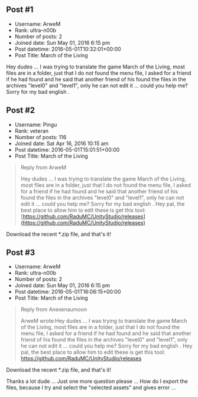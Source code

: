 ## Post #1
- Username: ArweM
- Rank: ultra-n00b
- Number of posts: 2
- Joined date: Sun May 01, 2016 6:15 pm
- Post datetime: 2016-05-01T10:32:01+00:00
- Post Title: March of the Living

Hey dudes ... I was trying to translate the game March of the Living, most files are in a folder, just that I do not found the menu file, I asked for a friend if he had found and he said that another friend of his found the files in the archives "level0" and "level1", only he can not edit it ... could you help me? Sorry for my bad english .
## Post #2
- Username: Pingu
- Rank: veteran
- Number of posts: 116
- Joined date: Sat Apr 16, 2016 10:15 am
- Post datetime: 2016-05-01T15:01:51+00:00
- Post Title: March of the Living

> Reply from ArweM
>
> Hey dudes ... I was trying to translate the game March of the Living, most files are in a folder, just that I do not found the menu file, I asked for a friend if he had found and he said that another friend of his found the files in the archives "level0" and "level1", only he can not edit it ... could you help me? Sorry for my bad english .
Hey pal, the best place to allow him to edit these is get this tool:
[https://github.com/RaduMC/UnityStudio/releases](https://github.com/RaduMC/UnityStudio/releases)

Download the recent *.zip file, and that's it!
## Post #3
- Username: ArweM
- Rank: ultra-n00b
- Number of posts: 2
- Joined date: Sun May 01, 2016 6:15 pm
- Post datetime: 2016-05-01T16:06:15+00:00
- Post Title: March of the Living

> Reply from Anexenaumoon
>
> ArweM wrote:Hey dudes ... I was trying to translate the game March of the Living, most files are in a folder, just that I do not found the menu file, I asked for a friend if he had found and he said that another friend of his found the files in the archives "level0" and "level1", only he can not edit it ... could you help me? Sorry for my bad english .
Hey pal, the best place to allow him to edit these is get this tool:
https://github.com/RaduMC/UnityStudio/releases

Download the recent *.zip file, and that's it!

Thanks a lot dude ... Just one more question please ... How do I export the files, because I try and select the "selected assets" and gives error ...
